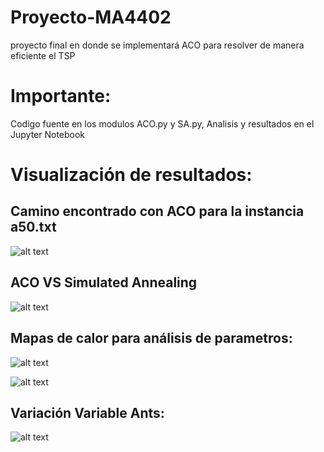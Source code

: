 # Proyecto-MA4402
proyecto final en donde se implementará ACO para resolver de manera eficiente el TSP

# Importante:
Codigo fuente en los modulos ACO.py y SA.py, Analisis y resultados en el Jupyter Notebook

# Visualización de resultados:

## Camino encontrado con ACO para la instancia a50.txt

![alt text](https://i.imgur.com/XIeWufG.png)

## ACO VS Simulated Annealing

![alt text](https://i.imgur.com/YWsABC3.png)

## Mapas de calor para análisis de parametros:

![alt text](https://i.imgur.com/1xC5uic.png)

![alt text](https://i.imgur.com/5BH6r1q.png)

## Variación Variable Ants:

![alt text](https://i.imgur.com/WeqsuKi.png)
